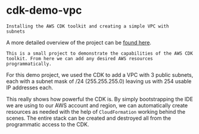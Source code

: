 # cdk-demo-vpc



<code>Installing the AWS CDK toolkit and creating a simple VPC with subnets</code>

A more detailed overview of the project can be [found here]([https://digitalsteve.net/project-cdk](https://digitalsteve.net/projects/cdk) "DigitialSteve.net Projects").


`This is a small project to demonstrate the capabilities of the AWS CDK toolkit. From here we can add any desired AWS resources programmatically.`

For this demo project, we used the CDK to add a VPC with 3 public subnets, each with a subnet mask of /24 (255.255.255.0) leaving us with 254 usable IP addresses each.




This really shows how powerful the CDK is. By simply bootstrapping the IDE we are using to our AWS account and region, we can automatically create resources as needed
with the help of <code>CloudFormation</code> working behind the scenes. The entire stack can be created and destroyed all from the programmatic access to the CDK.
